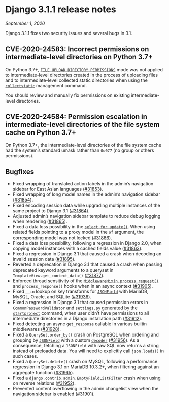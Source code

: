# Django 3.1.1 release notes

*September 1, 2020*

Django 3.1.1 fixes two security issues and several bugs in 3.1.

## CVE-2020-24583: Incorrect permissions on intermediate-level directories on Python 3.7+

On Python 3.7+, [`FILE_UPLOAD_DIRECTORY_PERMISSIONS`](../ref/settings.md#std-setting-FILE_UPLOAD_DIRECTORY_PERMISSIONS) mode was not
applied to intermediate-level directories created in the process of uploading
files and to intermediate-level collected static directories when using the
[`collectstatic`](../ref/contrib/staticfiles.md#django-admin-collectstatic) management command.

You should review and manually fix permissions on existing intermediate-level
directories.

## CVE-2020-24584: Permission escalation in intermediate-level directories of the file system cache on Python 3.7+

On Python 3.7+, the intermediate-level directories of the file system cache had
the system’s standard umask rather than `0o077` (no group or others
permissions).

## Bugfixes

* Fixed wrapping of translated action labels in the admin’s navigation sidebar
  for East Asian languages ([#31853](https://code.djangoproject.com/ticket/31853)).
* Fixed wrapping of long model names in the admin’s navigation sidebar
  ([#31854](https://code.djangoproject.com/ticket/31854)).
* Fixed encoding session data while upgrading multiple instances of the same
  project to Django 3.1 ([#31864](https://code.djangoproject.com/ticket/31864)).
* Adjusted admin’s navigation sidebar template to reduce debug logging when
  rendering ([#31865](https://code.djangoproject.com/ticket/31865)).
* Fixed a data loss possibility in the
  [`select_for_update()`](../ref/models/querysets.md#django.db.models.query.QuerySet.select_for_update). When using
  related fields pointing to a proxy model in the `of` argument, the
  corresponding model was not locked ([#31866](https://code.djangoproject.com/ticket/31866)).
* Fixed a data loss possibility, following a regression in Django 2.0, when
  copying model instances with a cached fields value ([#31863](https://code.djangoproject.com/ticket/31863)).
* Fixed a regression in Django 3.1 that caused a crash when decoding an invalid
  session data ([#31895](https://code.djangoproject.com/ticket/31895)).
* Reverted a deprecation in Django 3.1 that caused a crash when passing
  deprecated keyword arguments to a queryset in
  `TemplateView.get_context_data()` ([#31877](https://code.djangoproject.com/ticket/31877)).
* Enforced thread sensitivity of the [`MiddlewareMixin.process_request()`](../topics/http/middleware.md#django.utils.deprecation.MiddlewareMixin) and `process_response()` hooks
  when in an async context ([#31905](https://code.djangoproject.com/ticket/31905)).
* Fixed `__in` lookup on key transforms for
  [`JSONField`](../ref/models/fields.md#django.db.models.JSONField) with MariaDB, MySQL, Oracle, and SQLite
  ([#31936](https://code.djangoproject.com/ticket/31936)).
* Fixed a regression in Django 3.1 that caused permission errors in
  `CommonPasswordValidator` and `settings.py` generated by the
  [`startproject`](../ref/django-admin.md#django-admin-startproject) command, when user didn’t have permissions to all
  intermediate directories in a Django installation path ([#31912](https://code.djangoproject.com/ticket/31912)).
* Fixed detecting an async `get_response` callable in various builtin
  middlewares ([#31928](https://code.djangoproject.com/ticket/31928)).
* Fixed a `QuerySet.order_by()` crash on PostgreSQL when ordering and
  grouping by [`JSONField`](../ref/models/fields.md#django.db.models.JSONField) with a custom
  [`decoder`](../ref/models/fields.md#django.db.models.JSONField.decoder) ([#31956](https://code.djangoproject.com/ticket/31956)). As a
  consequence, fetching a `JSONField` with raw SQL now returns a string
  instead of preloaded data. You will need to explicitly call `json.loads()`
  in such cases.
* Fixed a `QuerySet.delete()` crash on MySQL, following a performance
  regression in Django 3.1 on MariaDB 10.3.2+, when filtering against an
  aggregate function ([#31965](https://code.djangoproject.com/ticket/31965)).
* Fixed a `django.contrib.admin.EmptyFieldListFilter` crash when using on
  reverse relations ([#31952](https://code.djangoproject.com/ticket/31952)).
* Prevented content overflowing in the admin changelist view when the
  navigation sidebar is enabled ([#31901](https://code.djangoproject.com/ticket/31901)).
